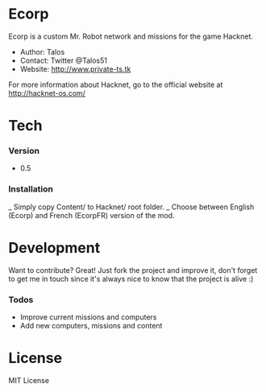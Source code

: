 # Ecorp

Ecorp is a custom Mr. Robot network and missions for the game Hacknet.

  - Author: Talos
  - Contact: Twitter @Talos51
  - Website: http://www.private-ts.tk

For more information about Hacknet, go to the official website at http://hacknet-os.com/

# Tech
### Version
 - 0.5

### Installation

 _ Simply copy Content/ to Hacknet/ root folder.
 _ Choose between English (Ecorp) and French (EcorpFR) version of the mod.

# Development

Want to contribute? Great! Just fork the project and improve it, don't forget to get me in touch since it's always nice to know that the project is alive :)

### Todos

 - Improve current missions and computers
 - Add new computers, missions and content

# License

MIT License
